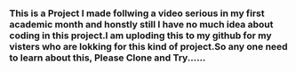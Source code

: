 ### This is a Project I made follwing a video serious in my first academic month and honstly still I have no much idea about coding in this project.I am uploding this to my github for my visters who are lokking for this kind of project.So any one need to learn about this, Please Clone and Try......
